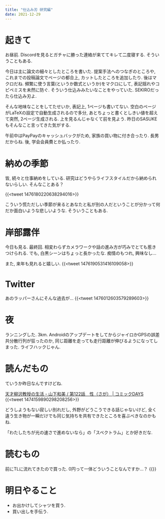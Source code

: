 ```yaml
---
title: "仕込み刃 研究編"
date: 2021-12-29
---
```


# 起きて
お昼前. Discordを見るとガチャに勝った連絡が来ててキレて二度寝する. そういうこともある.

今日は主に論文の細々としたところを書いた. 提案手法へのつなぎのところや, これまでの投稿論文でページの都合上, カットしたところを追加したり.
後はマクロだね. 頻繁に使う言葉(というか数式というか)をマクロにして, 表記揺れやコピペミスを未然に防ぐ. そういう仕込みみたいなことをやっていた. SEKIROだったら仕込み刃よ.

そんな地味なことをしてたせいか, 表記上, 1ページも書いてない. 空白のページがLaTeXの設定で自動生成されるので多分, あとちょっと書くとしきい値を超えて突然, 2ページ生成される. 上を見るんじゃなくて前を見よう. 昨日のSASUKEもそんなこと言ってきた気がする.

午前中はPayPayのキャッシュバックがため, 家族の買い物に付き合ったり. 長男だからね. 後, 学会会員費とか払ったり.

# 納めの季節
皆, 続々と仕事納めをしている. 研究はどうやらライフスタイルだから納められないらしい. そんなことある？

{{<tweet 1476180220638294016>}}

こういう慌ただしい季節が来るとあなたと私が別の人だということが分かって何だか面白いような悲しいような. そういうこともある.

# 岸部露伴
今日も見る. 最終回. 相変わらずカメラワークや話の進み方が巧みでとても惹きつけられる. でも, 白黒シーンはちょっと長かったな. 痴情のもつれ, 興味なし...

また, 来年も見れると嬉しい.
{{<tweet 1476190531416109058>}}

# Twitter
あのラッパーさんにそんな過去が...
{{<tweet 1476012603579289603>}}

# 夜
ランニングした. 3km. AndroidのアップデートをしてからジャイロかGPSの誤差共分散行列が狂ったのか, 同じ距離を走っても走行距離が伸びるようになってしまった. ライフハックじゃん.

# 読んだもの
ていうか昨日なんですけどね.

[天才柳沢教授の生活 - 山下和美 / 第122話　性（さが） | コミックDAYS](https://comic-days.com/episode/13932016480030460648)
{{<tweet 1474159890298208256>}}

どうしようもない寂しい別れだし, 外野がどうこうできる話じゃないけど, 全く違う生き物が一瞬だけでも同じ気持ちを共有できたところを喜ぶべきなのかもね.

「わたしたちが光の速さで進めないなら」の「スペクトラム」とか好きだな.

# 読むもの
前にTLに流れてきたので買った. 0円って一体どういうことなんですか...？
{{<amazon asin="B07R1TZVZK" title="あの頃の青い星">}}

# 明日やること
- お出かけしてシャツを買う.
- 買い出しを手伝う.